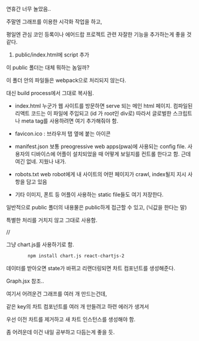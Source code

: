 연휴간 너무 놀았음..

주말엔 그래프를 이용한 시각화 작업을 하고,

평일엔 관심 코인 등록이나 에어드랍 프로젝트 관련 자잘한 기능을 추가하는게 좋을 것 같다.

1. public/index.html에 script 추가

이 public 폴더는 대체 뭐하는 놈일까?

이 폴더 안의 파일들은 webpack으로 처리되지 않는다.

대신 build process에서 그대로 복사됨.

- index.html
  누군가 웹 사이트를 방문하면 serve 되는 메인 html 페이지.
  컴파일된 리액트 코드는 이 파일에 주입되고 (id 가 root인 div로) 따라서 글로벌한 스크립트나 meta
  tag를 사용하려면 여기 추가해줘야 함.

- favicon.ico : 브라우저 탭 옆에 붙는 아이콘

- manifest.json
  보통 preogressive web apps(pwa)에 사용되는 config file.
  사용자의 디바이스에 어플이 설치되었을 때 어떻게 보일지를 컨트롤 한다고 함.
  근데 여긴 없네. 지웠나 내가.

- robots.txt
  web robot에게 내 사이트의 어떤 페이지가 crawl, index될지 지시 사항을 담고 있음

- 기타
  이미지, 폰트 등 어플이 사용하는 static file들도 여기 저장한다.

일반적으로 public 폴더의 내용물은 public하게 접근할 수 있고, (닉값을 한다는 말)

특별한 처리를 거치지 않고 그대로 사용함.

//

그냥 chart.js를 사용하기로 함.

```bash
        npm install chart.js react-chartjs-2
```

데이터를 받아오면 state가 바뀌고 리랜더링되면 차트 컴포넌트를 생성해준다.

Graph.jsx 참조..

여기서 어려운건 그래프를 여러 개 만드는건데,

같은 key의 차트 컴포넌트를 여러 개 만들려고 하련 에러가 생겨서

우선 이전 차트를 제거하고 새 차트 인스턴스를 생성해야 함.

좀 어려운데 이건 내일 공부하고 다듬는게 좋을 듯.
